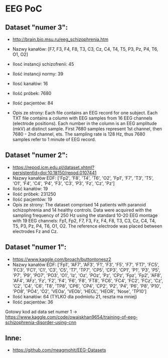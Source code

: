 
# EEG PoC

## Dataset "numer 3":

- http://brain.bio.msu.ru/eeg_schizophrenia.htm
- Nazwy kanałów: [F7, F3, F4, F8, T3, C3, Cz, C4, T4, T5, P3, Pz, P4, T6, O1, O2]
- Ilosć instancji schizofrenii: 45
- Ilość instancji normy: 39
- Ilosć kanałów: 16
- Ilość próbek: 7680
- Ilość pacjentów: 84

- Opis ze strony: Each file contains an EEG record for one subject. Each TXT file contains a column with EEG samples from 16 EEG channels (electrode positions). Each number in the column is an EEG amplitude (mkV) at distinct sample. First 7680 samples represent 1st channel, then 7680 - 2nd channel, ets. The sampling rate is 128 Hz, thus  7680 samples refer to 1 minute of EEG record.

## Dataset "numer 2":

- https://repod.icm.edu.pl/dataset.xhtml?persistentId=doi:10.18150/repod.0107441
- Nazwy kanałów EDF: ['Fp2', 'F8', 'T4', 'T6', 'O2', 'Fp1', 'F7', 'T3', 'T5', 'O1', 'F4', 'C4', 'P4', 'F3', 'C3', 'P3', 'Fz', 'Cz', 'Pz']
- Ilość kanałów: 19
- Ilość próbek: 231250
- Ilość pacjentów: 19
- Opis ze strony: The dataset comprised 14 patients with paranoid schizophrenia and 14 healthy controls. Data were acquired with the sampling frequency of 250 Hz using the standard 10-20 EEG montage with 19 EEG channels: Fp1, Fp2, F7, F3, Fz, F4, F8, T3, C3, Cz, C4, T4, T5, P3, Pz, P4, T6, O1, O2. The reference electrode was placed between electrodes Fz and Cz.

## Dataset "numer 1":

- https://www.kaggle.com/broach/buttontonesz2
- Nazwy kanałów EDF: ['Fp1', 'AF7', 'AF3', 'F1', 'F3', 'F5', 'F7', 'FT7', 'FC5', 'FC3', 'FC1', 'C1', 'C3', 'C5', 'T7', 'TP7', 'CP5', 'CP3', 'CP1', 'P1', 'P3', 'P5', 'P7', 'P9', 'PO7', 'PO3', 'O1', 'Iz', 'Oz', 'POz', 'Pz', 'CPz', 'Fpz', 'Fp2', 'AF8', 'AF4', 'AFz', 'Fz', 'F2', 'F4', 'F6', 'F8', 'FT8', 'FC6', 'FC4', 'FC2', 'FCz', 'Cz', 'C2', 'C4', 'C6', 'T8', 'TP8', 'CP6', 'CP4', 'CP2', 'P2', 'P4', 'P6', 'P8', 'P10', 'PO8', 'PO4', 'O2', 'VEOa', 'VEOb', 'HEOL', 'HEOR', 'Nose', 'TP10']
- Ilość kanałów: 64 (TYLKO dla podmiotu 21, reszta ma mniej)
- Ilość pacjentów: 36

Gotowy kod ad data set numer 1 -> https://www.kaggle.com/code/owaiskhan9654/training-of-eeg-schizophrenia-disorder-using-cnn


## Inne:
- https://github.com/meagmohit/EEG-Datasets
